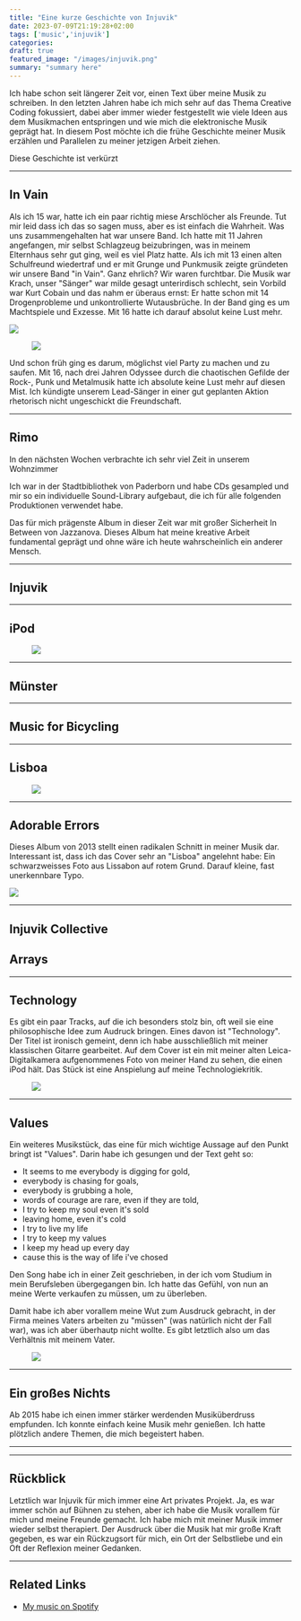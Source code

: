 ```yaml
---
title: "Eine kurze Geschichte von Injuvik"
date: 2023-07-09T21:19:28+02:00
tags: ['music','injuvik']
categories:
draft: true
featured_image: "/images/injuvik.png"
summary: "summary here"
---
```


Ich habe schon seit längerer Zeit vor, einen Text über meine Musik zu schreiben. In den letzten Jahren habe ich mich sehr auf das Thema Creative Coding fokussiert, dabei aber immer wieder festgestellt wie viele Ideen aus dem Musikmachen entspringen und wie mich die elektronische Musik geprägt hat. In diesem Post möchte ich die frühe Geschichte meiner Musik erzählen und Parallelen zu meiner jetzigen Arbeit ziehen. 

Diese Geschichte ist verkürzt

---

## In Vain

Als ich 15 war, hatte ich ein paar richtig miese Arschlöcher als Freunde. Tut mir leid dass ich das so sagen muss, aber es ist einfach die Wahrheit. Was uns zusammengehalten hat war unsere Band. Ich hatte mit 11 Jahren angefangen, mir selbst Schlagzeug beizubringen, was in meinem Elternhaus sehr gut ging, weil es viel Platz hatte. Als ich mit 13 einen alten Schulfreund wiedertraf und er mit Grunge und Punkmusik zeigte gründeten wir unsere Band "in Vain". Ganz ehrlich? Wir waren furchtbar. Die Musik war Krach, unser "Sänger" war milde gesagt unterirdisch schlecht, sein Vorbild war Kurt Cobain und das nahm er überaus ernst: Er hatte schon mit 14  Drogenprobleme und unkontrollierte Wutausbrüche. In der Band ging es um Machtspiele und Exzesse. Mit 16 hatte ich darauf absolut keine Lust mehr. 


<img class="align-wide p-top-50 p-bot-50" src="/images/siebzehn.jpg">



<figure>
    <img src="/images/meinzimmer.jpg" style="max-width: 1000px;">
</figure>

Und schon früh ging es darum, möglichst viel Party zu machen und zu saufen. Mit 16, nach drei Jahren Odyssee durch die chaotischen Gefilde der Rock-, Punk und Metalmusik hatte ich absolute keine Lust mehr auf diesen Mist. Ich kündigte unserem Lead-Sänger in einer gut geplanten Aktion rhetorisch nicht ungeschickt die Freundschaft. 

---

## Rimo

In den nächsten Wochen verbrachte ich sehr viel Zeit in unserem Wohnzimmer

Ich war in der Stadtbibliothek von Paderborn und habe CDs gesampled und mir so ein individuelle Sound-Library aufgebaut, die ich für alle folgenden Produktionen verwendet habe. 

Das für mich prägenste Album in dieser Zeit war mit großer Sicherheit In Between von Jazzanova. Dieses Album hat meine kreative Arbeit fundamental geprägt und ohne wäre ich heute wahrscheinlich ein anderer Mensch. 

---

## Injuvik

---

## iPod

<figure>
    <img src="/images/ipodnano.jpg" style="max-width: 400px;">
</figure>

---


## Münster

---

## Music for Bicycling



---

## Lisboa
<figure>
    <img src="/images/lisboa.jpg" style="max-width: 200px;">
</figure>

---

## Adorable Errors

Dieses Album von 2013 stellt einen radikalen Schnitt in meiner Musik dar. Interessant ist, dass ich das Cover sehr an "Lisboa" angelehnt habe: Ein schwarzweisses Foto aus Lissabon auf rotem Grund. Darauf kleine, fast unerkennbare Typo.

<img src="/images/inj3.jpg" class="zoom">


---

## Injuvik Collective

## Arrays

---

## Technology

Es gibt ein paar Tracks, auf die ich besonders stolz bin, oft weil sie eine philosophische Idee zum Audruck bringen. Eines davon ist "Technology". Der Titel ist ironisch gemeint, denn ich habe ausschließlich mit meiner klassischen Gitarre gearbeitet. Auf dem Cover ist ein mit meiner alten Leica-Digitalkamera aufgenommenes Foto von meiner Hand zu sehen, die einen iPod hält. Das Stück ist eine Anspielung auf meine Technologiekritik. 

<figure>
    <img src="/images/technology.jpg" class="zoom">
</figure>

---

## Values

Ein weiteres Musikstück, das eine für mich wichtige Aussage auf den Punkt bringt ist "Values". Darin habe ich gesungen und der Text geht so:

- It seems to me everybody is digging for gold,
- everybody is chasing for goals,
- everybody is grubbing a hole,
- words of courage are rare, even if they are told,
- I try to keep my soul even it's sold
- leaving home, even it's cold
- I try to live my life
- I try to keep my values
- I keep my head up every day
- cause this is the way of life i've chosed

Den Song habe ich in einer Zeit geschrieben, in der ich vom Studium in mein Berufsleben übergegangen bin. Ich hatte das Gefühl, von nun an meine Werte verkaufen zu müssen, um zu überleben. 

Damit habe ich aber vorallem meine Wut zum Ausdruck gebracht, in der Firma meines Vaters arbeiten zu "müssen" (was natürlich nicht der Fall war), was ich aber überhautp nicht wollte. Es gibt letztlich also um das Verhältnis mit meinem Vater. 

<figure>
    <img src="/images/technology.jpg" style="max-width: 200px;">
</figure>

---

## Ein großes Nichts
Ab 2015 habe ich einen immer stärker werdenden Musiküberdruss empfunden. Ich konnte einfach keine Musik mehr genießen. Ich hatte plötzlich andere Themen, die mich begeistert haben. 

---



---

## Rückblick

Letztlich war Injuvik für mich immer eine Art privates Projekt. Ja, es war immer schön auf Bühnen zu stehen, aber ich habe die Musik vorallem für mich und meine Freunde gemacht. Ich habe mich mit meiner Musik immer wieder selbst therapiert. Der Ausdruck über die Musik hat mir große Kraft gegeben, es war ein Rückzugsort für mich, ein Ort der Selbstliebe und ein Oft der Reflexion meiner Gedanken. 

---

## Related Links

- <a href="https://open.spotify.com/intl-de/artist/30M9Scu63pIvlBq10A3i2O?si=VOVBkY3VSYu9dOTxzUrMSQ" target="_blank">My music on Spotify</a>
